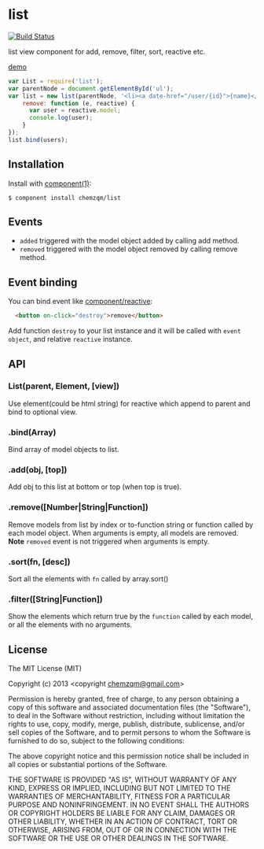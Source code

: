 # list
  
  [![Build Status](https://secure.travis-ci.org/chemzqm/list.png)](http://travis-ci.org/chemzqm/list)

  list view component for add, remove, filter, sort, reactive etc.

  [demo](http://chemzqm.github.io/list/)

``` js
var List = require('list');
var parentNode = document.getElementById('ul');
var list = new list(parentNode, '<li><a date-href="/user/{id}">{name}</a><button on-click="remove">remove</button></li>', {
    remove: function (e, reactive) {
      var user = reactive.model;
      console.log(user);
    }
});
list.bind(users);
```


## Installation

  Install with [component(1)](http://component.io):

    $ component install chemzqm/list

## Events

  * `added` triggered with the model object added by calling add method.
  * `removed` triggered with the model object removed by calling remove method.

## Event binding

You can bind event like [component/reactive](https://github.com/component/reactive):

``` html
  <button on-click="destroy">remove</button>
```

Add function `destroy` to your list instance and it will be called with `event object`, and relative `reactive` instance.

## API

### List(parent, Element, [view])

  Use element(could be html string) for reactive which append to parent and bind to optional view.

### .bind(Array)

  Bind array of model objects to list.

### .add(obj, [top])

  Add obj to this list at bottom or top (when top is true).

### .remove([Number|String|Function])

  Remove models from list by index or to-function string or function called by each model object.
  When arguments is empty, all models are removed.
  **Note** `removed` event is not triggered when arguments is empty.

### .sort(fn, [desc])

  Sort all the elements with `fn` called by array.sort()

### .filter([String|Function])

  Show the elements which return true by the `function` called by each model, or all the elements with no arguments.

## License

  The MIT License (MIT)

  Copyright (c) 2013 <copyright chemzqm@gmail.com>

  Permission is hereby granted, free of charge, to any person obtaining a copy
  of this software and associated documentation files (the "Software"), to deal
  in the Software without restriction, including without limitation the rights
  to use, copy, modify, merge, publish, distribute, sublicense, and/or sell
  copies of the Software, and to permit persons to whom the Software is
  furnished to do so, subject to the following conditions:

  The above copyright notice and this permission notice shall be included in
  all copies or substantial portions of the Software.

  THE SOFTWARE IS PROVIDED "AS IS", WITHOUT WARRANTY OF ANY KIND, EXPRESS OR
  IMPLIED, INCLUDING BUT NOT LIMITED TO THE WARRANTIES OF MERCHANTABILITY,
  FITNESS FOR A PARTICULAR PURPOSE AND NONINFRINGEMENT. IN NO EVENT SHALL THE
  AUTHORS OR COPYRIGHT HOLDERS BE LIABLE FOR ANY CLAIM, DAMAGES OR OTHER
  LIABILITY, WHETHER IN AN ACTION OF CONTRACT, TORT OR OTHERWISE, ARISING FROM,
  OUT OF OR IN CONNECTION WITH THE SOFTWARE OR THE USE OR OTHER DEALINGS IN
  THE SOFTWARE.
